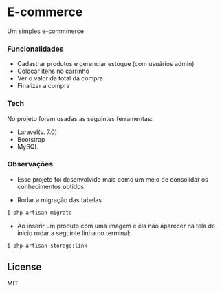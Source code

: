 # E-commerce
Um simples e-commmerce
### Funcionalidades
  - Cadastrar produtos e gerenciar estoque (com usuários admin)
  - Colocar itens no carrinho
  - Ver o valor da total da compra
  - Finalizar a compra

### Tech
No projeto foram usadas as seguintes ferramentas:
 - Laravel(v. 7.0)
 - Bootstrap
 - MySQL
 
### Observações
  - Esse projeto foi desenvolvido mais como um meio de consolidar os conhecimentos obtidos
  
  - Rodar a migração das tabelas
  ```sh
$ php artisan migrate
```
  -  Ao inserir um produto com uma imagem e ela não aparecer na tela de inicio rodar a seguinte linha no terminal:
  ```sh
$ php artisan storage:link
```


License
----

MIT
